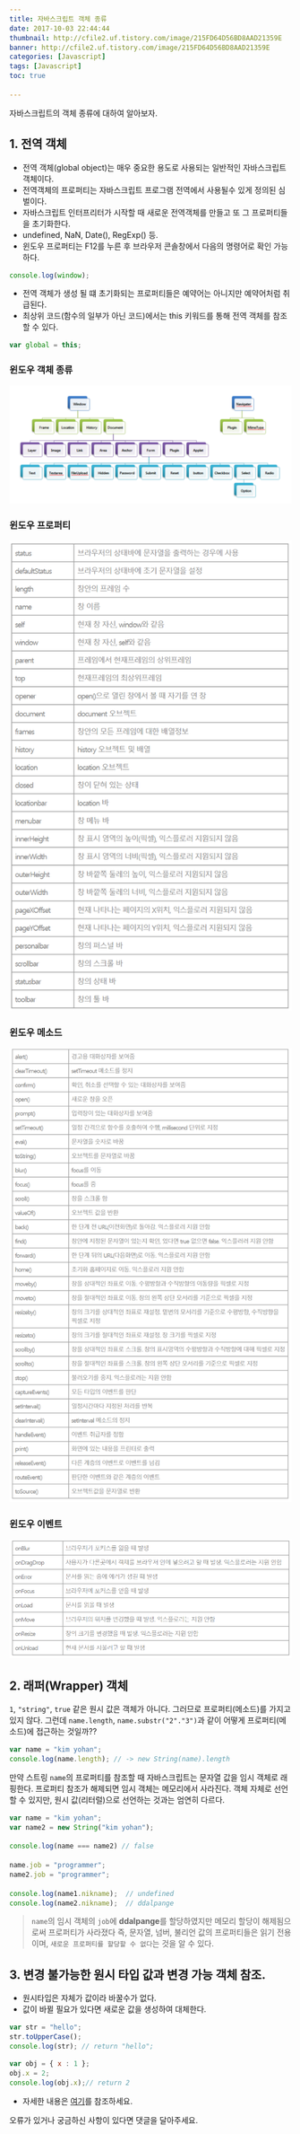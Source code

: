 ```yaml
---
title: 자바스크립트 객체 종류
date: 2017-10-03 22:44:44
thumbnail: http://cfile2.uf.tistory.com/image/215FD64D56BD8AAD21359E
banner: http://cfile2.uf.tistory.com/image/215FD64D56BD8AAD21359E
categories: [Javascript]
tags: [Javascript]
toc: true

---
```


자바스크립트의 객체 종류에 대하여 알아보자.

<!-- more -->

## 1. 전역 객체

- 전역 객체(global object)는 매우 중요한 용도로 사용되는 일반적인 자바스크립트 객체이다.
- 전역객체의 프로퍼티는 자바스크립트 프로그램 전역에서 사용될수 있게 정의된 심벌이다.
- 자바스크립트 인터프리터가 시작할 때 새로운 전역객체를 만들고 또 그 프로퍼티들을 초기화한다.
- undefined, NaN, Date(), RegExp() 등.
- 윈도우 프로퍼티는 F12를 누른 후 브라우저 콘솔창에서 다음의 명령어로 확인 가능하다.

```javascript
console.log(window);
```

- 전역 객체가 생성 될 떄 초기화되는 프로퍼티들은 예약어는 아니지만 예약어처럼 취급된다.
- 최상위 코드(함수의 일부가 아닌 코드)에서는 this 키워드를 통해 전역 객체를 참조할 수 있다.


```javascript
var global = this;
```

### 윈도우 객체 종류

![객체](/images/windowObj.png)


### 윈도우 프로퍼티

![프롭](/images/windowProp.png)

### 윈도우 메소드

![메솥](/images/windowMethod.png)

### 윈도우 이벤트

![이벤](/images/windowEvent.png)


## 2. 래퍼(Wrapper) 객체

`1`, `"string"`, `true` 같은 원시 값은 객체가 아니다. 그러므로 프로퍼티(메소드)를 가지고 있지 않다. 그런데 `name.length`, `name.substr("2"."3")`과 같이 어떻게 프로퍼티(메소드)에 접근하는 것일까??

```javascript
var name = "kim yohan";
console.log(name.length); // -> new String(name).length
```

만약 스트링 `name`의 프로퍼티를 참조할 때 자바스크립트는 문자열 값을 임시 객체로 래핑한다. 프로퍼티 참조가 해제되면 임시 객체는 메모리에서 사라진다. 객체 자체로 선언할 수 있지만, 원시 값(리터럴)으로 선언하는 것과는 엄연히 다르다.

```javascript
var name = "kim yohan";
var name2 = new String("kim yohan");

console.log(name === name2) // false

name.job = "programmer";
name2.job = "programmer";

console.log(name1.nikname);  // undefined
console.log(name2.nikname);  // ddalpange
```

> `name`의 임시 객체의 `job`에 **ddalpange**를 할당하였지만 메모리 할당이 해제됨으로써 프로퍼티가 사라졌다 즉, 문자열, 넘버, 불리언 값의 프로퍼티들은 읽기 전용이며, `새로운 프로퍼티를 할당할 수 없다`는 것을 알 수 있다.


##  3. 변경 불가능한 원시 타입 값과 변경 가능 객체 참조.

- 원시타입은 자체가 값이라 바꿀수가 없다.
- 값이 바뀔 필요가 있다면 새로운 값을 생성하여 대체한다.


```javascript
var str = "hello";
str.toUpperCase();
console.log(str); // return "hello";
```


```javascript
var obj = { x : 1 };
obj.x = 2;
console.log(obj.x);// return 2
```

- 자세한 내용은 [여기](https://ddalpange.github.io/2017/10/10/js-clone-object/)를 참조하세요.


오류가 있거나 궁금하신 사항이 있다면 댓글을 달아주세요.
